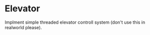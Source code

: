 # Elevator

Implment simple threaded elevator controll system (don't use this in realworld please).

